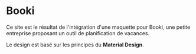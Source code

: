 
# Booki

Ce site est le résultat de l'intégration d'une maquette pour Booki, une petite entreprise proposant un outil de planification de vacances.  

Le design est basé sur les principes du __Material Design__.

